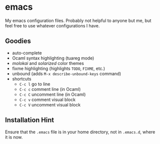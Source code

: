 emacs
=====

My emacs configuration files. Probably not helpful to anyone but me, but feel free to use whatever configurations I have.

## Goodies

* auto-complete
* Ocaml syntax highlighting (tuareg mode)
* *molokai* and *solarized* color themes
* fixme highlighting (highlights `TODO`, `FIXME`, etc.)
* unbound (adds `M-x describe-unbound-keys` command)
* shortcuts
    * `C-c l` go to line
    * `C-c c` comment line (in Ocaml)
    * `C-c C` uncomment line (in Ocaml)
    * `C-c v` comment visual block
    * `C-c V` uncomment visual block

## Installation Hint

Ensure that the `.emacs` file is in your home directory, not in `.emacs.d`, where it is now.
